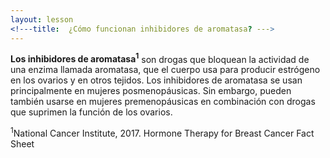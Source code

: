 ```yaml
---
layout: lesson
<!---title:  ¿Cómo funcionan inhibidores de aromatasa? --->
---
```


**Los inhibidores de aromatasa<sup>1</sup>** son drogas que bloquean la actividad de una enzima llamada aromatasa, que el cuerpo usa para producir estrógeno en los ovarios y en otros tejidos. Los inhibidores de aromatasa se usan principalmente en mujeres posmenopáusicas. Sin embargo, pueden también usarse en mujeres premenopáusicas en combinación con drogas que suprimen la función de los ovarios.

<sup>1</sup>National Cancer Institute, 2017. Hormone Therapy for Breast Cancer Fact Sheet
